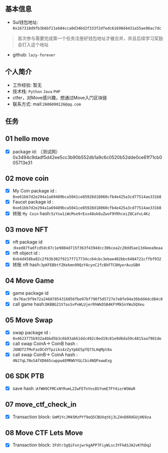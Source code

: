 ## 基本信息
- Sui钱包地址: `0x167318d9fb3b6bf21eb84cca0d346d2f333f2dfedc61690d4431a55ae98ac7dc`
> 首次参与需要完成第一个任务注册好钱包地址才被合并，并且后续学习奖励会打入这个地址
- github: `lazy-forever`

## 个人简介
- 工作经验: 暂无
- 技术栈: `Python` `Java` `PHP`
- ctfer，对Move感兴趣，想通过Move入门区块链
- 联系方式: mail:`2606090126@qq.com`

## 任务

##   01 hello move  
- [x] package id: （测试网） 0x3494c9dadf5d42ee5cc3b90b552db1a9c6c0520b52dde0ce61f71cb005713e31

##   02 move coin
- [x] My Coin package id : `0xe61bb7d2e294a1a69489bca5041ce85928d18060cfb4e425a3cd77514ae331b8`
- [x] Faucet package id : `0xe61bb7d2e294a1a69489bca5041ce85928d18060cfb4e425a3cd77514ae331b8`
- [x] 转账 `My Coin` hash:`5zYsw1iWcMse9rExx48ok6uZwvF9YRhceiZ8CaYvL4Kz`

##   03 move NFT
- [x] nft package id :`0xed87fadfcd5dc87c1e9804d715f363f4394dcc306cea2c20dd5ae13d4eea9eaa`
- [x] nft object id : `0xb4d458ba82c2f63b302f9217f717734cc64cbc3ebae402bbc6484721cffbf932`
- [x] 转账 nft  hash:`3pKFEBbtfZKekmn99QzYAcynC2fcBkFTC8HyerAuzGBH`

##   04 Move Game
- [x] game package id :`0x76ac9f9e72a24687854316056fbe97bf790f5d5727e7e8fe94a36bdd4dcd84c8`
- [x] call game hash:`DKBBG21V7asSvPxWLUjerRhWkDSB4KFYMkSnYWu5QXeu`

##   05 Move Swap
- [x] swap package id : `0x4623775b932a4bbd5b3c6b93ab61ddc492c0ed19c81e9d6da59c4815aa7981de`
- [x] call swap CoinA-> CoinB  hash : `J6NDT2fMvFazDCdYTpziks4zZyYp6E5pTQ73LHqMpt8a`
- [x] call swap CoinB-> CoinA  hash : `4NJ7qL7NxSAfXD665cwppw4EMRWVYGLCbi4NQPxwwExg`

##   06 SDK PTB
- [x] save hash :`AfWH9CFMCxNYRumL2ZwFETnYns8SYomE7FY4iorWSWaR`

##   07 move_ctf_check_in
- [x] Transaction block: `GmM1YcJM4SMzPYf9oQ5CBUXqt6j3LZ4nD6RdGUjH69za`

##   08 Move CTF Lets Move
- [x] Transaction block: `3Fdtr3gQiFxnjwrkgAPP7FiyWLsc3YFkASJA2vKYhDq2`
